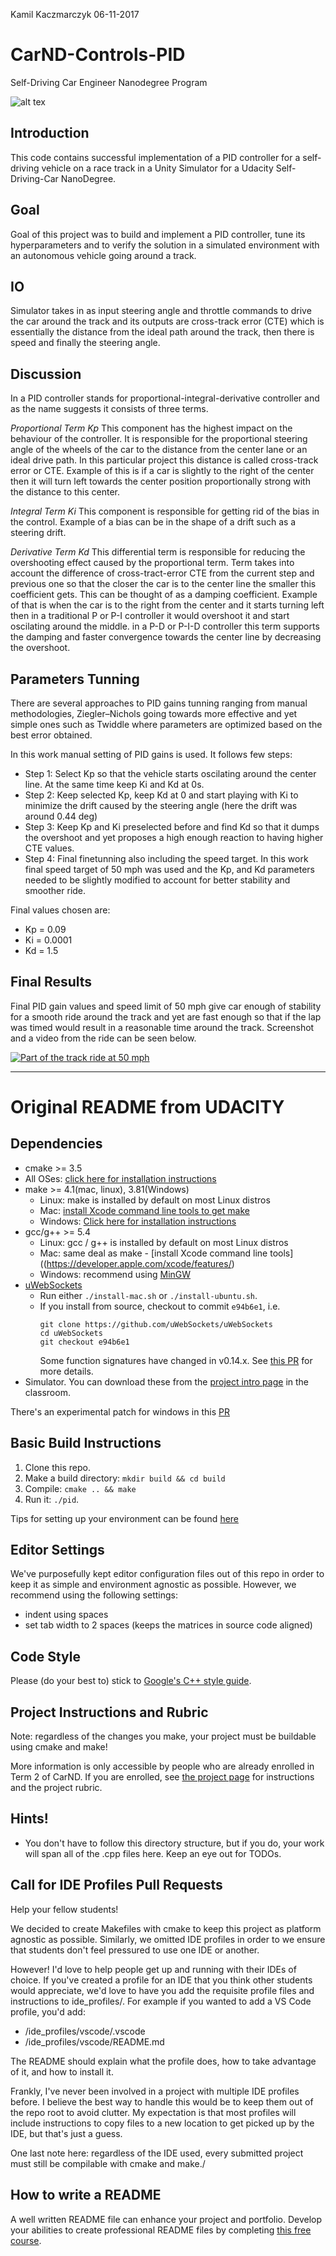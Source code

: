 Kamil Kaczmarczyk
06-11-2017

# CarND-Controls-PID
Self-Driving Car Engineer Nanodegree Program

![alt tex](https://github.com/Kamil-K/CarND-PID-Control-Project/blob/master/pics/run60mph.JPG "Successful Run")

## Introduction
This code contains successful implementation of a PID controller for a self-driving vehicle on a race track in a Unity Simulator for a Udacity Self-Driving-Car NanoDegree.

## Goal
Goal of this project was to build and implement a PID controller, tune its hyperparameters and to verify the solution in a simulated environment with an autonomous vehicle going around a track.

## IO

Simulator takes in as input steering angle and throttle commands to drive the car around the track and its outputs are cross-track error (CTE) which is essentially the distance from the ideal path around the track, then there is speed and finally the steering angle.

## Discussion

In a PID controller stands for proportional-integral-derivative controller and as the name suggests it consists of three terms. 

<i>Proportional Term Kp</i>
This component has the highest impact on the behaviour of the controller. It is responsible for the proportional steering angle of the wheels of the car to the distance from the center lane or an ideal drive path. In this particular project this distance is called cross-track error or CTE. Example of this is if a car is slightly to the right of the center then it will turn left towards the center position proportionally strong with the distance to this center.

<i>Integral Term Ki</i>
This component is responsible for getting rid of the bias in the control. Example of a bias can be in the shape of a drift such as a steering drift.

<i>Derivative Term Kd</i>
This differential term is responsible for reducing the overshooting effect caused by the proportional term. Term takes into account the difference of cross-tract-error CTE from the current step and previous one so that the closer the car is to the center line the smaller this coefficient gets. This can be thought of as a damping coefficient. Example of that is when the car is to the right from the center and it starts turning left then in a traditional P or P-I controller it would overshoot it and start oscilating around the middle. in a P-D or P-I-D controller this term supports the damping and faster convergence towards the center line by decreasing the overshoot.

## Parameters Tunning

There are several approaches to PID gains tunning ranging from manual methodologies, Ziegler–Nichols going towards more effective and yet simple ones such as Twiddle where parameters are optimized based on the best error obtained.

In this work manual setting of PID gains is used. It follows few steps:

- Step 1: Select Kp so that the vehicle starts oscilating around the center line. At the same time keep Ki and Kd at 0s.
- Step 2: Keep selected Kp, keep Kd at 0 and start playing with Ki to minimize the drift caused by the steering angle (here the drift was around 0.44 deg)
- Step 3: Keep Kp and Ki preselected before and find Kd so that it dumps the overshoot and yet proposes a high enough reaction to having higher CTE values.
- Step 4: Final finetunning also including the speed target. In this work final speed target of 50 mph was used and the Kp, and Kd parameters needed to be slightly modified to account for better stability and smoother ride.

Final values chosen are:
- Kp = 0.09
- Ki = 0.0001
- Kd = 1.5

## Final Results

Final PID gain values and speed limit of 50 mph give car enough of stability for a smooth ride around the track and yet are fast enough so that if the lap was timed would result in a reasonable time around the track. Screenshot and a video from the ride can be seen below.

[![Part of the track ride at 50 mph](https://img.youtube.com/vi/b4SwUM74Jz8/0.jpg)](https://www.youtube.com/watch?v=b4SwUM74Jz8)

---

# Original README from UDACITY

## Dependencies

* cmake >= 3.5
 * All OSes: [click here for installation instructions](https://cmake.org/install/)
* make >= 4.1(mac, linux), 3.81(Windows)
  * Linux: make is installed by default on most Linux distros
  * Mac: [install Xcode command line tools to get make](https://developer.apple.com/xcode/features/)
  * Windows: [Click here for installation instructions](http://gnuwin32.sourceforge.net/packages/make.htm)
* gcc/g++ >= 5.4
  * Linux: gcc / g++ is installed by default on most Linux distros
  * Mac: same deal as make - [install Xcode command line tools]((https://developer.apple.com/xcode/features/)
  * Windows: recommend using [MinGW](http://www.mingw.org/)
* [uWebSockets](https://github.com/uWebSockets/uWebSockets)
  * Run either `./install-mac.sh` or `./install-ubuntu.sh`.
  * If you install from source, checkout to commit `e94b6e1`, i.e.
    ```
    git clone https://github.com/uWebSockets/uWebSockets 
    cd uWebSockets
    git checkout e94b6e1
    ```
    Some function signatures have changed in v0.14.x. See [this PR](https://github.com/udacity/CarND-MPC-Project/pull/3) for more details.
* Simulator. You can download these from the [project intro page](https://github.com/udacity/self-driving-car-sim/releases) in the classroom.

There's an experimental patch for windows in this [PR](https://github.com/udacity/CarND-PID-Control-Project/pull/3)

## Basic Build Instructions

1. Clone this repo.
2. Make a build directory: `mkdir build && cd build`
3. Compile: `cmake .. && make`
4. Run it: `./pid`. 

Tips for setting up your environment can be found [here](https://classroom.udacity.com/nanodegrees/nd013/parts/40f38239-66b6-46ec-ae68-03afd8a601c8/modules/0949fca6-b379-42af-a919-ee50aa304e6a/lessons/f758c44c-5e40-4e01-93b5-1a82aa4e044f/concepts/23d376c7-0195-4276-bdf0-e02f1f3c665d)

## Editor Settings

We've purposefully kept editor configuration files out of this repo in order to
keep it as simple and environment agnostic as possible. However, we recommend
using the following settings:

* indent using spaces
* set tab width to 2 spaces (keeps the matrices in source code aligned)

## Code Style

Please (do your best to) stick to [Google's C++ style guide](https://google.github.io/styleguide/cppguide.html).

## Project Instructions and Rubric

Note: regardless of the changes you make, your project must be buildable using
cmake and make!

More information is only accessible by people who are already enrolled in Term 2
of CarND. If you are enrolled, see [the project page](https://classroom.udacity.com/nanodegrees/nd013/parts/40f38239-66b6-46ec-ae68-03afd8a601c8/modules/f1820894-8322-4bb3-81aa-b26b3c6dcbaf/lessons/e8235395-22dd-4b87-88e0-d108c5e5bbf4/concepts/6a4d8d42-6a04-4aa6-b284-1697c0fd6562)
for instructions and the project rubric.

## Hints!

* You don't have to follow this directory structure, but if you do, your work
  will span all of the .cpp files here. Keep an eye out for TODOs.

## Call for IDE Profiles Pull Requests

Help your fellow students!

We decided to create Makefiles with cmake to keep this project as platform
agnostic as possible. Similarly, we omitted IDE profiles in order to we ensure
that students don't feel pressured to use one IDE or another.

However! I'd love to help people get up and running with their IDEs of choice.
If you've created a profile for an IDE that you think other students would
appreciate, we'd love to have you add the requisite profile files and
instructions to ide_profiles/. For example if you wanted to add a VS Code
profile, you'd add:

* /ide_profiles/vscode/.vscode
* /ide_profiles/vscode/README.md

The README should explain what the profile does, how to take advantage of it,
and how to install it.

Frankly, I've never been involved in a project with multiple IDE profiles
before. I believe the best way to handle this would be to keep them out of the
repo root to avoid clutter. My expectation is that most profiles will include
instructions to copy files to a new location to get picked up by the IDE, but
that's just a guess.

One last note here: regardless of the IDE used, every submitted project must
still be compilable with cmake and make./

## How to write a README
A well written README file can enhance your project and portfolio.  Develop your abilities to create professional README files by completing [this free course](https://www.udacity.com/course/writing-readmes--ud777).

